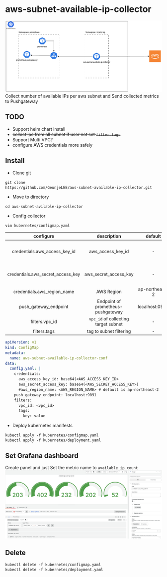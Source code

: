 # aws-subnet-available-ip-collector
![arch](./doc/img/arch.png)
Collect number of available IPs per aws subnet and Send collected metrics to Pushgateway

## TODO
- Support helm chart install
- ~~collect ips from all subnet if user not set `filter.tags`~~
- Support Multi VPC?
- configure AWS credentials more safely

## Install
- Clone git
```shell
git clone 
https://github.com/GeunjeLEE/aws-subnet-available-ip-collector.git
```

- Move to directory
```shell
cd aws-subnet-avilable-ip-collector
```

- Config collector
```shell
vim kubernetes/configmap.yaml
```
| configure | description | default | etc |
| :---:   | :---: | :---: | :---: |
| credentials.aws_access_key_id | aws_access_key_id  | - | Need AmazonVPCReadOnlyAccess policy<br>Need to encrypt with base64 |
| credentials.aws_secret_access_key | aws_secret_access_key | - | Need AmazonVPCReadOnlyAccess policy<br>Need to encrypt with base64 |
| credentials.aws_region_name | AWS Region | ap-northeast-2 | |
| push_gateway_endpoint | Endpoint of prometheus-pushgateway | localhost:0901 | - |
| filters.vpc_id | `vpc_id` of collecting target subnet | - | |
| filters.tags | tag to subnet filtering | - | |
```yaml
apiVersion: v1
kind: ConfigMap
metadata:
  name: aws-subnet-available-ip-collector-conf
data:
  config.yaml: |
    credentials:
      aws_access_key_id: base64(<AWS_ACCESS_KEY_ID>
      aws_secret_access_key: base64(<AWS_SECRET_ACCESS_KEY>)
      #aws_region_name: <AWS_REGION_NAME> # default is ap-northeast-2
    push_gateway_endpoint: localhost:9091
    filters:
      vpc_id: <vpc_id>
      tags:
        key: value
```

- Deploy kubernetes manifests
```shell
kubectl apply -f kubernetes/configmap.yaml
kubectl apply -f kubernetes/deployment.yaml
```

## Set Grafana dashboard
Create panel and just Set the metric name to `available_ip_count`
![dashboard](./doc/img/dashboard.png) 


## Delete
```shell
kubectl delete -f kubernetes/configmap.yaml
kubectl delete -f kubernetes/deployment.yaml
```


